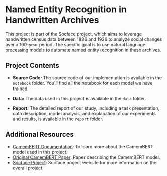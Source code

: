 # Named Entity Recognition in Handwritten Archives

This project is part of the Socface project, which aims to leverage handwritten census data between 1836 and 1936 to analyze social changes over a 100-year period. The specific goal is to use natural language processing models to automate named entity recognition in these archives.

## Project Contents

- **Source Code:** The source code of our implementation is available in the `notebook` folder. You'll find all the notebook for each model we have trained.
  
- **Data:** The data used in this project is available in the `data` folder. 
- **Report:** The detailed report of our study, including a task presentation, data description, model analysis, and explanation of our experiments and results, is available in the `report` folder.



## Additional Resources

- [CamemBERT Documentation](https://huggingface.co/docs/transformers/model_doc/camembert): To learn more about the CamemBERT model used in this project.
- [Original CamemBERT Paper](https://arxiv.org/abs/1911.03894): Paper describing the CamemBERT model.
- [Socface Project](https://socface.site.ined.fr/en/the-project/methods/): Socface project website for more information on the overall project.
